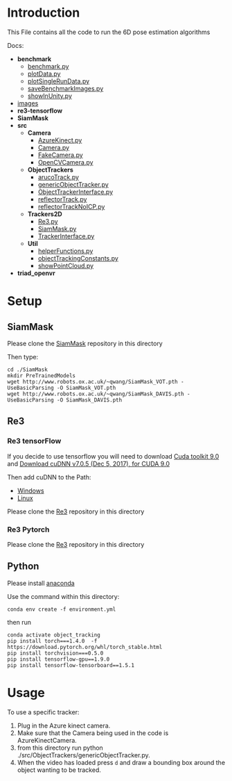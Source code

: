 # Introduction

This File contains all the code to run the 6D pose estimation algorithms

Docs:
* **benchmark**
  * [benchmark.py](..\docs\Benchmark\benchmark.md)
  * [plotData.py](..\docs\Benchmark\plotData.md)
  * [plotSingleRunData.py](..\docs\Benchmark\plotSingleRunData.md)
  * [saveBenchmarkImages.py](..\docs\Benchmark\saveBenchmarkImages.md)
  * [showInUnity.py](..\docs\Benchmark\showInUnity.md)
* [images](..\docs\Images\images.md)
* **re3-tensorflow**
* **SiamMask**
* **src**
  * **Camera**
    * [AzureKinect.py](..\docs\Camera\AzureKinect.md)
    * [Camera.py](..\docs\Camera\Camera.md)
    * [FakeCamera.py](..\docs\Camera\FakeCamera.md)
    * [OpenCVCamera.py](..\docs\Camera\OpenCVCamera.md)
  * **ObjectTrackers**
    * [arucoTrack.py](..\docs\ObjectTrackers\arucoTrack.md)
    * [genericObjectTracker.py](..\docs\ObjectTrackers\genericObjectTracker.md)
    * [ObjectTrackerInterface.py](..\docs\ObjectTrackers\ObjectTrackerInterface.md)
    * [reflectorTrack.py](..\docs\ObjectTrackers\reflectorTrack.md)
    * [reflectorTrackNoICP.py](..\docs\ObjectTrackers\reflectorTrackNoICP.md)
  * **Trackers2D**
    * [Re3.py](..\docs\Trackers2D\Re3.md)
    * [SiamMask.py](..\docs\Trackers2D\SiamMask.md)
    * [TrackerInterface.py](..\docs\Trackers2D\TrackerInterface.md)
  * **Util**
    * [helperFunctions.py](..\docs\Util\helperFunctions.md)
    * [objectTrackingConstants.py](..\docs\Util\objectTrackingConstants.md)
    * [showPointCloud.py](..\docs\Util\showPointCloud.md)
* **triad_openvr**


# Setup 

## SiamMask

Please clone the [SiamMask](https://github.com/foolwood/SiamMask#training-models) repository in this directory

Then type:
```
cd ./SiamMask
mkdir PreTrainedModels
wget http://www.robots.ox.ac.uk/~qwang/SiamMask_VOT.pth -UseBasicParsing -O SiamMask_VOT.pth
wget http://www.robots.ox.ac.uk/~qwang/SiamMask_DAVIS.pth -UseBasicParsing -O SiamMask_DAVIS.pth
```

## Re3

### Re3 tensorFlow

If you decide to use tensorflow you will need to download [Cuda toolkit 9.0](https://developer.nvidia.com/cuda-90-download-archive?target_os=Windows&target_arch=x86_64&target_version=10&target_type=exelocal) and [Download cuDNN v7.0.5 (Dec 5, 2017), for CUDA 9.0](https://developer.nvidia.com/rdp/cudnn-archive) 

Then add cuDNN to the Path:
- [Windows](https://www.architectryan.com/2018/03/17/add-to-the-path-on-windows-10/)
- [Linux](https://linuxize.com/post/how-to-add-directory-to-path-in-linux/)

Please clone the [Re3](https://github.com/danielgordon10/re3-tensorflow) repository in this directory

### Re3 Pytorch

Please clone the [Re3](https://github.com/danielgordon10/re3-pytorch) repository in this directory

## Python

Please install [anaconda](https://www.anaconda.com/)

Use the command within this directory:
```
conda env create -f environment.yml
```

then run 
```
conda activate object_tracking
pip install torch===1.4.0  -f https://download.pytorch.org/whl/torch_stable.html
pip install torchvision===0.5.0
pip install tensorflow-gpu==1.9.0
pip install tensorflow-tensorboard==1.5.1
```

# Usage

To use a specific tracker:
1. Plug in the Azure kinect camera.
2. Make sure that the Camera being used in the code is AzureKinectCamera.
3. from this directory run python ./src/ObjectTrackers/genericObjectTracker.py.
4. When the video has loaded press `d` and draw a bounding box around the object wanting to be tracked.

